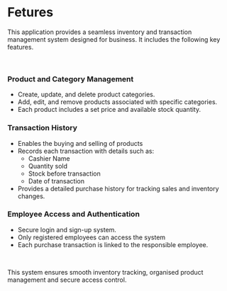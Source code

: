 # Fetures

This application provides a seamless inventory and transaction management system designed for business. It includes the following key features.

<br>

### Product and Category Management

- Create, update, and delete product categories.
- Add, edit, and remove products associated with specific categories.
- Each product includes a set price and available stock quantity.

### Transaction History

- Enables the buying and selling of products
- Records each transaction with details such as:
  - Cashier Name
  - Quantity sold
  - Stock before transaction
  - Date of transaction
- Provides a detailed purchase history for tracking sales and inventory changes.

### Employee Access and Authentication

- Secure login and sign-up system.
- Only registered employees can access the system
- Each purchase transaction is linked to the responsible employee.

<br>

This system ensures smooth inventory tracking, organised product management and secure access control.

